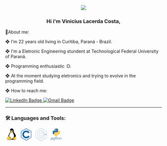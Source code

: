 <div id="header" align="center">
  <img src="https://media.giphy.com/media/cIn5fTcjnKhStIeAef/giphy.gif" width="250"/>
</div>
  
  ###  <div align= "center"> **Hi i'm Vinicius Lacerda Costa**,
 
👤About me:

❖ I'm 22 years old living in Curitiba, Paraná - Brazil.

❖ I'm a Eletronic Engineering stundent at Technological Federal University of Paraná.

❖ Programming enthusiastic :D.

❖ At the moment studying eletronics and trying to evolve in the programming field.
  
❖ How to reach me:<div id="badges">
  <div id="badges">
  <a href="https://www.linkedin.com/in/vin%C3%ADcius-lacerda-11b6521a7/">
    <img src="https://img.shields.io/badge/LinkedIn-blue?style=for-the-badge&logo=linkedin&logoColor=white" alt="LinkedIn Badge"/>
  </a>
  <a href="mailto: viniciuscosta.2014@alunos.utfpr.edu.br">
    <img src="https://img.shields.io/badge/Gmail-red?style=for-the-badge&logo=gmail&logoColor=white" alt="Gmail Badge"/>
  </a>
</div>

---

### :hammer_and_wrench: Languages and Tools:
<div>
  <img src="https://github.com/devicons/devicon/blob/master/icons/linux/linux-original.svg" title="linux" alt="linux" width="40" height="40"/>&nbsp;
  <img src="https://github.com/devicons/devicon/blob/master/icons/c/c-line.svg" title="C" alt="C" width="40" height="40"/>&nbsp;
  <img src="https://github.com/devicons/devicon/blob/master/icons/cplusplus/cplusplus-line.svg" title="c++" alt="c++" width="40" height="40"/>&nbsp;
  <img src="https://github.com/devicons/devicon/blob/master/icons/python/python-original-wordmark.svg" title="Python3" alt="Python3" width="40" height="40"/>&nbsp;
  
  

